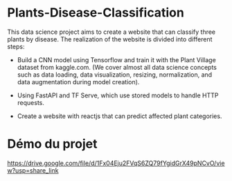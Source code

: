 # Plants-Disease-Classification
This data science project aims to create a website that can classify three plants by disease. The realization of the website is divided into different steps:

- Build a CNN model using Tensorflow and train it with the Plant Village dataset from kaggle.com. (We cover almost all data science concepts such as data loading, data visualization, resizing, normalization, and data augmentation during model creation). 

- Using FastAPI and TF Serve, which use stored models to handle HTTP requests.

- Create a website with reactjs that can predict affected plant categories.

# Démo du projet
https://drive.google.com/file/d/1Fx04Eju2FVqS6ZQ79fYgidGrX49pNCvO/view?usp=share_link
